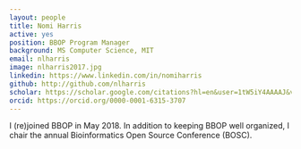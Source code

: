 ```yaml
---
layout: people
title: Nomi Harris
active: yes
position: BBOP Program Manager 
background: MS Computer Science, MIT
email: nlharris
image: nlharris2017.jpg
linkedin: https://www.linkedin.com/in/nomiharris
github: http://github.com/nlharris
scholar: https://scholar.google.com/citations?hl=en&user=1tW5iY4AAAAJ&view_op=list_works&sortby=pubdate
orcid: https://orcid.org/0000-0001-6315-3707
---
```

I (re)joined BBOP in May 2018.
In addition to keeping BBOP well organized, I chair the annual Bioinformatics Open Source Conference (BOSC).
